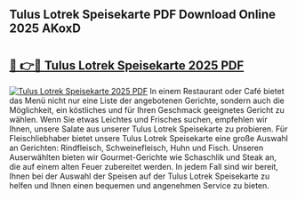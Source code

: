 ## Tulus Lotrek Speisekarte PDF Download Online 2025 AKoxD

# <h2><a href="http://gcb6jx9.nevu.top/?p=Tulus+Lotrek+Speisekarte">🔗 👉🔴 Tulus Lotrek Speisekarte 2025 PDF</a></h2>

[![Tulus Lotrek Speisekarte 2025 PDF](https://i.imgur.com/dBaPXMq.png)](http://gcb6jx9.nevu.top/?p=Tulus+Lotrek+Speisekarte)
In einem Restaurant oder Café bietet das Menü nicht nur eine Liste der angebotenen Gerichte, sondern auch die Möglichkeit, ein köstliches und für Ihren Geschmack geeignetes Gericht zu wählen. Wenn Sie etwas Leichtes und Frisches suchen, empfehlen wir Ihnen, unsere Salate aus unserer Tulus Lotrek Speisekarte zu probieren. Für Fleischliebhaber bietet unsere Tulus Lotrek Speisekarte eine große Auswahl an Gerichten: Rindfleisch, Schweinefleisch, Huhn und Fisch. Unseren Auserwählten bieten wir Gourmet-Gerichte wie Schaschlik und Steak an, die auf einem alten Feuer zubereitet werden. In jedem Fall sind wir bereit, Ihnen bei der Auswahl der Speisen auf der Tulus Lotrek Speisekarte zu helfen und Ihnen einen bequemen und angenehmen Service zu bieten.

